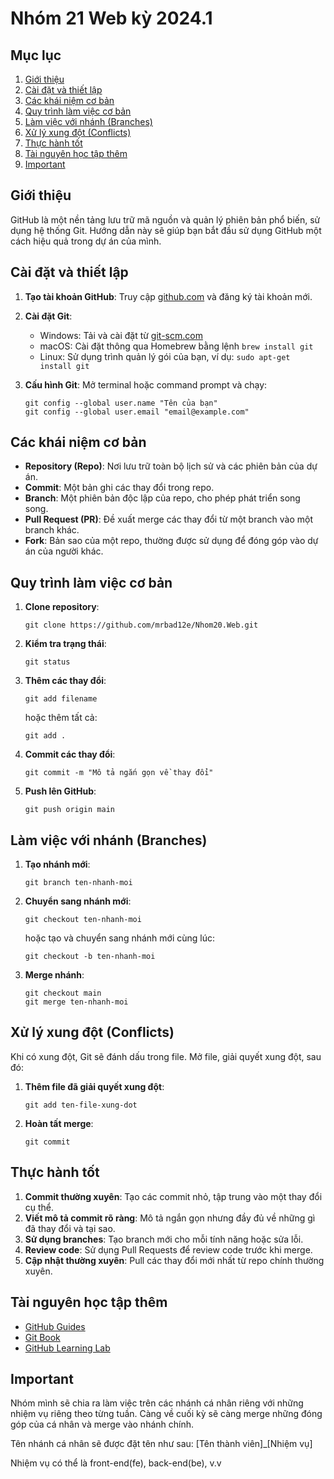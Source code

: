 # Nhóm 21 Web kỳ 2024.1

## Mục lục
1. [Giới thiệu](#giới-thiệu)
2. [Cài đặt và thiết lập](#cài-đặt-và-thiết-lập)
3. [Các khái niệm cơ bản](#các-khái-niệm-cơ-bản)
4. [Quy trình làm việc cơ bản](#quy-trình-làm-việc-cơ-bản)
5. [Làm việc với nhánh (Branches)](#làm-việc-với-nhánh-branches)
6. [Xử lý xung đột (Conflicts)](#xử-lý-xung-đột-conflicts)
7. [Thực hành tốt](#thực-hành-tốt)
8. [Tài nguyên học tập thêm](#tài-nguyên-học-tập-thêm)
9. [Important](#Important)

## Giới thiệu

GitHub là một nền tảng lưu trữ mã nguồn và quản lý phiên bản phổ biến, sử dụng hệ thống Git. Hướng dẫn này sẽ giúp bạn bắt đầu sử dụng GitHub một cách hiệu quả trong dự án của mình.

## Cài đặt và thiết lập

1. **Tạo tài khoản GitHub**: Truy cập [github.com](https://github.com) và đăng ký tài khoản mới.

2. **Cài đặt Git**: 
   - Windows: Tải và cài đặt từ [git-scm.com](https://git-scm.com)
   - macOS: Cài đặt thông qua Homebrew bằng lệnh `brew install git`
   - Linux: Sử dụng trình quản lý gói của bạn, ví dụ: `sudo apt-get install git`

3. **Cấu hình Git**:
   Mở terminal hoặc command prompt và chạy:
   ```
   git config --global user.name "Tên của bạn"
   git config --global user.email "email@example.com"
   ```

## Các khái niệm cơ bản

- **Repository (Repo)**: Nơi lưu trữ toàn bộ lịch sử và các phiên bản của dự án.
- **Commit**: Một bản ghi các thay đổi trong repo.
- **Branch**: Một phiên bản độc lập của repo, cho phép phát triển song song.
- **Pull Request (PR)**: Đề xuất merge các thay đổi từ một branch vào một branch khác.
- **Fork**: Bản sao của một repo, thường được sử dụng để đóng góp vào dự án của người khác.

## Quy trình làm việc cơ bản

1. **Clone repository**:
   ```
   git clone https://github.com/mrbad12e/Nhom20.Web.git
   ```

2. **Kiểm tra trạng thái**:
   ```
   git status
   ```

3. **Thêm các thay đổi**:
   ```
   git add filename
   ```
   hoặc thêm tất cả:
   ```
   git add .
   ```

4. **Commit các thay đổi**:
   ```
   git commit -m "Mô tả ngắn gọn về thay đổi"
   ```

5. **Push lên GitHub**:
   ```
   git push origin main
   ```

## Làm việc với nhánh (Branches)

1. **Tạo nhánh mới**:
   ```
   git branch ten-nhanh-moi
   ```

2. **Chuyển sang nhánh mới**:
   ```
   git checkout ten-nhanh-moi
   ```
   hoặc tạo và chuyển sang nhánh mới cùng lúc:
   ```
   git checkout -b ten-nhanh-moi
   ```

3. **Merge nhánh**:
   ```
   git checkout main
   git merge ten-nhanh-moi
   ```

## Xử lý xung đột (Conflicts)

Khi có xung đột, Git sẽ đánh dấu trong file. Mở file, giải quyết xung đột, sau đó:

1. **Thêm file đã giải quyết xung đột**:
   ```
   git add ten-file-xung-dot
   ```

2. **Hoàn tất merge**:
   ```
   git commit
   ```

## Thực hành tốt

1. **Commit thường xuyên**: Tạo các commit nhỏ, tập trung vào một thay đổi cụ thể.
2. **Viết mô tả commit rõ ràng**: Mô tả ngắn gọn nhưng đầy đủ về những gì đã thay đổi và tại sao.
3. **Sử dụng branches**: Tạo branch mới cho mỗi tính năng hoặc sửa lỗi.
4. **Review code**: Sử dụng Pull Requests để review code trước khi merge.
5. **Cập nhật thường xuyên**: Pull các thay đổi mới nhất từ repo chính thường xuyên.

## Tài nguyên học tập thêm

- [GitHub Guides](https://guides.github.com/)
- [Git Book](https://git-scm.com/book/en/v2)
- [GitHub Learning Lab](https://lab.github.com/)

## Important
Nhóm mình sẽ chia ra làm việc trên các nhánh cá nhân riêng với những nhiệm vụ riêng theo từng tuần. Càng về cuối kỳ sẽ càng merge những đóng góp của cá nhân và merge vào nhánh chính.

Tên nhánh cá nhân sẽ được đặt tên như sau: \[Tên thành viên\]_\[Nhiệm vụ\]

Nhiệm vụ có thể là front-end(fe), back-end(be), v.v
